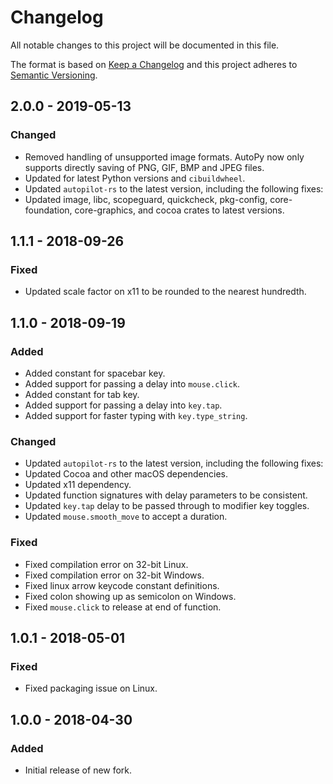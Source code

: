 # Changelog

All notable changes to this project will be documented in this file.

The format is based on [Keep a Changelog](http://keepachangelog.com/en/1.0.0/)
and this project adheres to [Semantic Versioning](https://semver.org/spec/v2.0.0.html).

## 2.0.0 - 2019-05-13

### Changed
- Removed handling of unsupported image formats. AutoPy now only supports
  directly saving of PNG, GIF, BMP and JPEG files.
- Updated for latest Python versions and `cibuildwheel`.
- Updated `autopilot-rs` to the latest version, including the following fixes:
- Updated image, libc, scopeguard, quickcheck, pkg-config, core-foundation,
  core-graphics, and cocoa crates to latest versions.

## 1.1.1 - 2018-09-26

### Fixed
- Updated scale factor on x11 to be rounded to the nearest hundredth.

## 1.1.0 - 2018-09-19

### Added
- Added constant for spacebar key.
- Added support for passing a delay into `mouse.click`.
- Added constant for tab key.
- Added support for passing a delay into `key.tap`.
- Added support for faster typing with `key.type_string`.

### Changed
- Updated `autopilot-rs` to the latest version, including the following fixes:
- Updated Cocoa and other macOS dependencies.
- Updated x11 dependency.
- Updated function signatures with delay parameters to be consistent.
- Updated `key.tap` delay to be passed through to modifier key toggles.
- Updated `mouse.smooth_move` to accept a duration.

### Fixed
- Fixed compilation error on 32-bit Linux.
- Fixed compilation error on 32-bit Windows.
- Fixed linux arrow keycode constant definitions.
- Fixed colon showing up as semicolon on Windows.
- Fixed `mouse.click` to release at end of function.

## 1.0.1 - 2018-05-01

### Fixed
- Fixed packaging issue on Linux.

## 1.0.0 - 2018-04-30

### Added
- Initial release of new fork.
